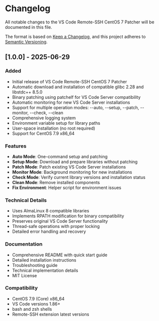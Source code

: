 # Changelog

All notable changes to the VS Code Remote-SSH CentOS 7 Patcher will be documented in this file.

The format is based on [Keep a Changelog](https://keepachangelog.com/en/1.0.0/),
and this project adheres to [Semantic Versioning](https://semver.org/spec/v2.0.0.html).

## [1.0.0] - 2025-06-29

### Added
- Initial release of VS Code Remote-SSH CentOS 7 Patcher
- Automatic download and installation of compatible glibc 2.28 and libstdc++ 8.5.0
- Binary patching using patchelf for VS Code Server compatibility
- Automatic monitoring for new VS Code Server installations
- Support for multiple operation modes: --auto, --setup, --patch, --monitor, --check, --clean
- Comprehensive logging system
- Environment variable setup for library paths
- User-space installation (no root required)
- Support for CentOS 7.9 x86_64

### Features
- **Auto Mode**: One-command setup and patching
- **Setup Mode**: Download and prepare libraries without patching
- **Patch Mode**: Patch existing VS Code Server installations
- **Monitor Mode**: Background monitoring for new installations
- **Check Mode**: Verify current library versions and installation status
- **Clean Mode**: Remove installed components
- **Fix Environment**: Helper script for environment issues

### Technical Details
- Uses AlmaLinux 8 compatible libraries
- Implements RPATH modification for binary compatibility
- Preserves original VS Code Server functionality
- Thread-safe operations with proper locking
- Detailed error handling and recovery

### Documentation
- Comprehensive README with quick start guide
- Detailed installation instructions
- Troubleshooting guide
- Technical implementation details
- MIT License

### Compatibility
- CentOS 7.9 (Core) x86_64
- VS Code versions 1.86+
- bash and zsh shells
- Remote-SSH extension latest versions
